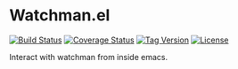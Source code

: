 # Watchman.el

[![Build Status](https://travis-ci.org/nick96/watchman.el.svg)](https://travis-ci.org/nick96/watchman.el)
[![Coverage Status](https://coveralls.io/repos/nick96/watchman.el/badge.svg)](https://coveralls.io/r/nick96/watchman.el)
[![Tag Version](https://img.shields.io/github/tag/nick96/watchman.el.svg)](https://github.com/nick96/watchman.el/tags)
[![License](https://img.shields.io/github/license/nick96/watchman.el)](https://opensource.org/licenses/MIT)

Interact with watchman from inside emacs.
